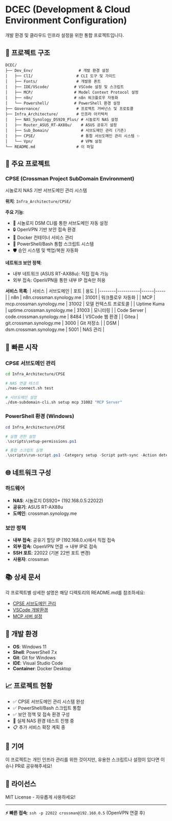 # DCEC (Development & Cloud Environment Configuration)

개발 환경 및 클라우드 인프라 설정을 위한 통합 프로젝트입니다.

## 📁 프로젝트 구조

```
DCEC/
├── Dev_Env/                    # 개발 환경 설정
│   ├── ClI/                   # CLI 도구 및 가이드
│   ├── Fonts/                 # 개발용 폰트
│   ├── IDE/VScode/           # VSCode 설정 및 스크립트
│   ├── MCP/                  # Model Context Protocol 설정
│   ├── n8n/                  # n8n 워크플로우 자동화
│   └── Powershell/           # PowerShell 환경 설정
├── Governance/                # 프로젝트 거버넌스 및 프로토콜
├── Infra_Architecture/        # 인프라 아키텍처
│   ├── NAS_Synology_DS920_Plus/ # 시놀로지 NAS 설정
│   ├── Router_ASUS_RT-AX88u/    # ASUS 공유기 설정
│   ├── Sub_Domain/              # 서브도메인 관리 (기존)
│   ├── CPSE/                    # 통합 서브도메인 관리 시스템 ✨
│   └── Vpn/                     # VPN 설정
└── README.md                  # 이 파일
```

## 🎯 주요 프로젝트

### CPSE (Crossman Project SubDomain Environment)
시놀로지 NAS 기반 서브도메인 관리 시스템

**위치**: `Infra_Architecture/CPSE/`

**주요 기능**:
- 🔧 시놀로지 DSM CLI를 통한 서브도메인 자동 설정
- 🔒 OpenVPN 기반 보안 접속 환경
- 🐳 Docker 컨테이너 서비스 관리
- 📝 PowerShell/Bash 통합 스크립트 시스템
- 🛡️ 승인 시스템 및 백업/복원 자동화

**네트워크 보안 정책**:
- 내부 네트워크 (ASUS RT-AX88u): 직접 접속 가능
- 외부 접속: OpenVPN을 통한 내부 IP 접속만 허용

**서비스 목록**:
| 서비스 | 서브도메인 | 포트 | 용도 |
|--------|-----------|------|-----|
| n8n | n8n.crossman.synology.me | 31001 | 워크플로우 자동화 |
| MCP | mcp.crossman.synology.me | 31002 | 모델 컨텍스트 프로토콜 |
| Uptime Kuma | uptime.crossman.synology.me | 31003 | 모니터링 |
| Code Server | code.crossman.synology.me | 8484 | VSCode 웹 환경 |
| Gitea | git.crossman.synology.me | 3000 | Git 저장소 |
| DSM | dsm.crossman.synology.me | 5001 | NAS 관리 |

## 🚀 빠른 시작

### CPSE 서브도메인 관리
```bash
cd Infra_Architecture/CPSE

# NAS 연결 테스트
./nas-connect.sh test

# 서브도메인 설정
./dsm-subdomain-cli.sh setup mcp 31002 "MCP Server"
```

### PowerShell 환경 (Windows)
```powershell
cd Infra_Architecture\CPSE

# 실행 권한 설정
.\scripts\setup-permissions.ps1

# 통합 스크립트 실행
.\scripts\run-script.ps1 -Category setup -Script path-sync -Action detect
```

## 🌐 네트워크 구성

### 하드웨어
- **NAS**: 시놀로지 DS920+ (192.168.0.5:22022)
- **공유기**: ASUS RT-AX88u
- **도메인**: crossman.synology.me

### 보안 정책
- **내부 접속**: 공유기 할당 IP (192.168.0.x)에서 직접 접속
- **외부 접속**: OpenVPN 연결 → 내부 IP로 접속
- **SSH 포트**: 22022 (기본 22번 포트 변경)
- **사용자**: crossman

## 📚 상세 문서

각 프로젝트별 상세한 설명은 해당 디렉토리의 README.md를 참조하세요:

- [CPSE 서브도메인 관리](Infra_Architecture/CPSE/README.md)
- [VSCode 개발환경](Dev_Env/IDE/VScode/README.md)
- [MCP 서버 설정](Dev_Env/MCP/README.md)

## 🔧 개발 환경

- **OS**: Windows 11
- **Shell**: PowerShell 7.x
- **Git**: Git for Windows
- **IDE**: Visual Studio Code
- **Container**: Docker Desktop

## 📈 프로젝트 현황

- ✅ CPSE 서브도메인 관리 시스템 완성
- ✅ PowerShell/Bash 스크립트 통합
- ✅ 보안 정책 및 접속 환경 구성
- 🔄 실제 NAS 환경 테스트 진행 중
- 📋 추가 서비스 확장 계획 중

## 🤝 기여

이 프로젝트는 개인 인프라 관리를 위한 것이지만, 유용한 스크립트나 설정이 있다면 이슈나 PR로 공유해주세요!

## 📄 라이선스

MIT License - 자유롭게 사용하세요!

---

**⚡ 빠른 접속**: `ssh -p 22022 crossman@192.168.0.5` (OpenVPN 연결 후)
